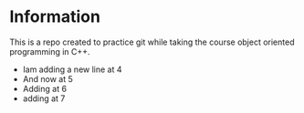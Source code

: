# Information

This is a repo created to practice git while taking the course object oriented programming in C++.
- Iam adding a new line at 4
- And now at 5
- Adding at 6
- adding at 7

